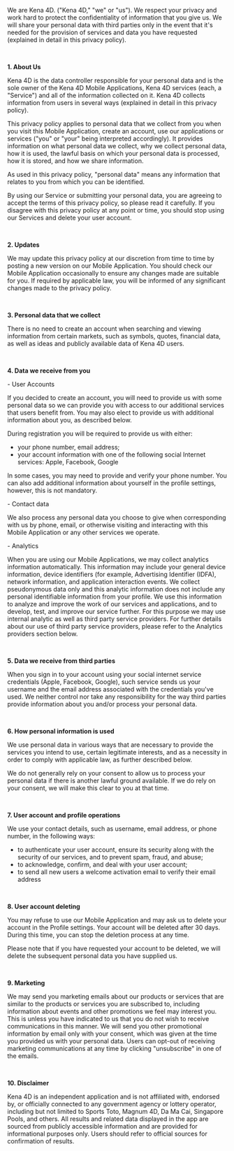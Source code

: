 <p>We are Kena 4D. ("Kena 4D," "we" or "us"). We respect your privacy and work hard to protect the confidentiality of information that you give us. We will share your personal data with third parties only in the event that it's needed for the provision of services and data you have requested (explained in detail in this privacy policy).</p>

<p>&nbsp;</p>

<p><strong>1. About Us</strong></p>

<p>Kena 4D is the data controller responsible for your personal data and is the sole owner of the Kena 4D Mobile Applications, Kena 4D services (each, a "Service") and all of the information collected on it. Kena 4D collects information from users in several ways (explained in detail in this privacy policy).</p>

<p>This privacy policy applies to personal data that we collect from you when you visit this Mobile Application, create an account, use our applications or services ("you" or "your" being interpreted accordingly). It provides information on what personal data we collect, why we collect personal data, how it is used, the lawful basis on which your personal data is processed, how it is stored, and how we share information.</p>

<p>As used in this privacy policy, "personal data" means any information that relates to you from which you can be identified.</p>

<p>By using our Service or submitting your personal data, you are agreeing to accept the terms of this privacy policy, so please read it carefully. If you disagree with this privacy policy at any point or time, you should stop using our Services and delete your user account.</p>

<p>&nbsp;</p>

<p><strong>2. Updates</strong></p>

<p>We may update this privacy policy at our discretion from time to time by posting a new version on our Mobile Application. You should check our Mobile Application occasionally to ensure any changes made are suitable for you. If required by applicable law, you will be informed of any significant changes made to the privacy policy.</p>

<p>&nbsp;</p>

<p><strong>3. Personal data that we collect</strong></p>

<p>There is no need to create an account when searching and viewing information from certain markets, such as symbols, quotes, financial data, as well as ideas and publicly available data of Kena 4D users.</p>

<p>&nbsp;</p>

<p><strong>4. Data we receive from you</strong></p>

<p>- User Accounts</p>

<p>If you decided to create an account, you will need to provide us with some personal data so we can provide you with access to our additional services that users benefit from. You may also elect to provide us with additional information about you, as described below.</p>

<p>During registration you will be required to provide us with either:</p>

<ul>
	<li>your phone number, email address;</li>
	<li>your account information with one of the following social Internet services: Apple, Facebook, Google</li>
</ul>

<p>In some cases, you may need to provide and verify your phone number. You can also add additional information about yourself in the profile settings, however, this is not mandatory.</p>

<p>- Contact data</p>

<p>We also process any personal data you choose to give when corresponding with us by phone, email, or otherwise visiting and interacting with this Mobile Application or any other services we operate.</p>

<p>- Analytics</p>

<p>When you are using our Mobile Applications, we may collect analytics information automatically. This information may include your general device information, device identifiers (for example, Advertising Identifier (IDFA), network information, and application interaction events. We collect pseudonymous data only and this analytic information does not include any personal identifiable information from your profile. We use this information to analyze and improve the work of our services and applications, and to develop, test, and improve our service further. For this purpose we may use internal analytic as well as third party service providers. For further details about our use of third party service providers, please refer to the Analytics providers section below.</p>

<p>&nbsp;</p>

<p><strong>5. Data we receive from third parties</strong></p>

<p>When you sign in to your account using your social internet service credentials (Apple, Facebook, Google), such service sends us your username and the email address associated with the credentials you've used. We neither control nor take any responsibility for the way third parties provide information about you and/or process your personal data.</p>

<p>&nbsp;</p>

<p><strong>6. How personal information is used</strong></p>

<p>We use personal data in various ways that are necessary to provide the services you intend to use, certain legitimate interests, and as a necessity in order to comply with applicable law, as further described below.</p>

<p>We do not generally rely on your consent to allow us to process your personal data if there is another lawful ground available. If we do rely on your consent, we will make this clear to you at that time.</p>

<p>&nbsp;</p>

<p><strong>7. User account and profile operations</strong></p>

<p>We use your contact details, such as username, email address, or phone number, in the following ways:</p>

<ul>
	<li>to authenticate your user account, ensure its security along with the security of our services, and to prevent spam, fraud, and abuse;</li>
	<li>to acknowledge, confirm, and deal with your user account;</li>
	<li>to send all new users a welcome activation email to verify their email address</li>
</ul>

<p>&nbsp;</p>

<p><strong>8. User account deleting</strong></p>

<p>You may refuse to use our Mobile Application and may ask us to delete your account in the Profile settings. Your account will be deleted after 30 days. During this time, you can stop the deletion process at any time.</p>

<p>Please note that if you have requested your account to be deleted, we will delete the subsequent personal data you have supplied us.</p>

<p>&nbsp;</p>

<p><strong>9. Marketing</strong></p>

<p>We may send you marketing emails about our products or services that are similar to the products or services you are subscribed to, including information about events and other promotions we feel may interest you. This is unless you have indicated to us that you do not wish to receive communications in this manner. We will send you other promotional information by email only with your consent, which was given at the time you provided us with your personal data. Users can opt-out of receiving marketing communications at any time by clicking "unsubscribe" in one of the emails.</p>

<p>&nbsp;</p>

<p><strong>10. Disclaimer</strong></p>

<p>Kena 4D is an independent application and is not affiliated with, endorsed by, or officially connected to any government agency or lottery operator, including but not limited to Sports Toto, Magnum 4D, Da Ma Cai, Singapore Pools, and others. All results and related data displayed in the app are sourced from publicly accessible information and are provided for informational purposes only. Users should refer to official sources for confirmation of results.</p>

